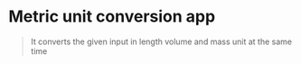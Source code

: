 # Metric unit conversion app
> It converts the given input in length volume and mass unit at the same time 